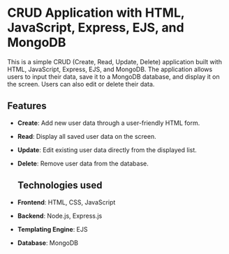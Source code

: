 # CRUD Application with HTML, JavaScript, Express, EJS, and MongoDB

This is a simple CRUD (Create, Read, Update, Delete) application built with HTML, JavaScript, Express, EJS, and MongoDB. The application allows users to input their data, save it to a MongoDB database, and display it on the screen. Users can also edit or delete their data.

## Features
* **Create**: Add new user data through a user-friendly HTML form.
* **Read**: Display all saved user data on the screen.
* **Update**: Edit existing user data directly from the displayed list.
* **Delete**: Remove user data from the database.

  ## Technologies used
* **Frontend**: HTML, CSS, JavaScript
* **Backend**: Node.js, Express.js
* **Templating Engine**: EJS
* **Database**: MongoDB

  

